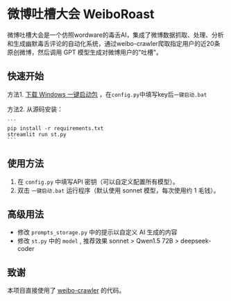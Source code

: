 # 微博吐槽大会 WeiboRoast

微博吐槽大会是一个仿照wordware的毒舌AI，集成了微博数据抓取、处理、分析和生成幽默毒舌评论的自动化系统，通过weibo-crawler爬取指定用户的近20条原创微博，然后调用 GPT 模型生成对微博用户的"吐槽"。

## 快速开始

方法1. [下载 Windows 一键启动包](https://pan.baidu.com/s/15t1o2Bnu-pJuEL_Y6BA3fg?pwd=rt0p) ，在`config.py`中填写key后`一键启动.bat`

方法2. 从源码安装： 

    ``` 
    pip install -r requirements.txt
    streamlit run st.py
    ```

## 使用方法

1. 在 `config.py` 中填写API 密钥（可以自定义配置所有模型）。
2. 双击 `一键启动.bat` 运行程序（默认使用 sonnet 模型，每次使用约 1 毛钱）。


## 高级用法

- 修改 `prompts_storage.py` 中的提示以自定义 AI 生成的内容
- 修改 `st.py` 中的 `model` , 推荐效果 sonnet > Qwen1.5 72B > deepseek-coder

## 致谢

本项目直接使用了 [weibo-crawler](https://github.com/dataabc/weibo-crawler) 的代码。